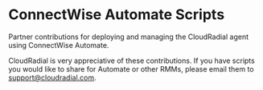 # ConnectWise Automate Scripts

Partner contributions for deploying and managing the CloudRadial agent using ConnectWise Automate.

CloudRadial is very appreciative of these contributions. If you have scripts you would like to share for Automate or other RMMs, please email them to support@cloudradial.com.
